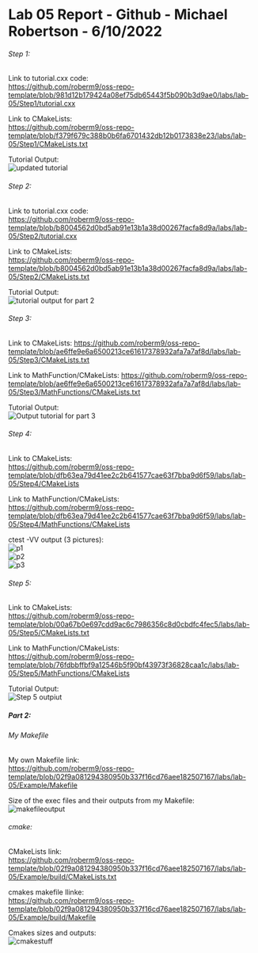 # Lab 05 Report - Github - Michael Robertson - 6/10/2022  

###### Step 1:  
Link to tutorial.cxx code:  
https://github.com/roberm9/oss-repo-template/blob/981d12b179424a08ef75db65443f5b090b3d9ae0/labs/lab-05/Step1/tutorial.cxx  

Link to CMakeLists:  
https://github.com/roberm9/oss-repo-template/blob/f379f679c388b0b6fa6701432db12b0173838e23/labs/lab-05/Step1/CMakeLists.txt  

Tutorial Output:   
![updated tutorial](https://user-images.githubusercontent.com/95317029/174329783-75f95390-5ce7-42a0-8bd7-d3ec41b59ce7.PNG)  

###### Step 2:  
Link to tutorial.cxx code:  
https://github.com/roberm9/oss-repo-template/blob/b8004562d0bd5ab91e13b1a38d00267facfa8d9a/labs/lab-05/Step2/tutorial.cxx  

Link to CMakeLists:  
https://github.com/roberm9/oss-repo-template/blob/b8004562d0bd5ab91e13b1a38d00267facfa8d9a/labs/lab-05/Step2/CMakeLists.txt  

Tutorial Output:  
![tutorial output for part 2](https://user-images.githubusercontent.com/95317029/174336689-07709b78-f7fe-4e6f-854a-f56820808efc.PNG)  


###### Step 3:  
Link to CMakeLists:
https://github.com/roberm9/oss-repo-template/blob/ae6ffe9e6a6500213ce61617378932afa7a7af8d/labs/lab-05/Step3/CMakeLists.txt  

Link to MathFunction/CMakeLists:
https://github.com/roberm9/oss-repo-template/blob/ae6ffe9e6a6500213ce61617378932afa7a7af8d/labs/lab-05/Step3/MathFunctions/CMakeLists.txt  

Tutorial Output:  
![Output tutorial for part 3](https://user-images.githubusercontent.com/95317029/174338960-23902969-1844-492f-b433-e50888766667.PNG)  


###### Step 4:  
Link to CMakeLists:  
https://github.com/roberm9/oss-repo-template/blob/dfb63ea79d41ee2c2b641577cae63f7bba9d6f59/labs/lab-05/Step4/CMakeLists    

Link to MathFunction/CMakeLists:  
https://github.com/roberm9/oss-repo-template/blob/dfb63ea79d41ee2c2b641577cae63f7bba9d6f59/labs/lab-05/Step4/MathFunctions/CMakeLists  

ctest -VV output (3 pictures):  
![p1](https://user-images.githubusercontent.com/95317029/174510130-6a740fc6-6c8a-44df-a8fd-72f32ceafed2.PNG)  
![p2](https://user-images.githubusercontent.com/95317029/174510150-a61c836a-81a6-4498-ba9c-330a8b0080d7.PNG)  
![p3](https://user-images.githubusercontent.com/95317029/174510158-f2cfa4f9-f17b-402f-a851-13100fcd1e7b.PNG)  


###### Step 5:  
Link to CMakeLists:  
https://github.com/roberm9/oss-repo-template/blob/00a67b0e697cdd9ac6c7986356c8d0cbdfc4fec5/labs/lab-05/Step5/CMakeLists.txt

Link to MathFunction/CMakeLists:  
https://github.com/roberm9/oss-repo-template/blob/76fdbbffbf9a12546b5f90bf43973f36828caa1c/labs/lab-05/Step5/MathFunctions/CMakeLists  

Tutorial Output:  
![Step 5 outpiut](https://user-images.githubusercontent.com/95317029/174511113-f1367859-309d-4723-9206-d1fb4e0488b9.PNG)  



##### Part 2:  
###### My Makefile  
My own Makefile link:  
https://github.com/roberm9/oss-repo-template/blob/02f9a081294380950b337f16cd76aee182507167/labs/lab-05/Example/Makefile  

Size of the exec files and their outputs from my Makefile:  
![makefileoutput](https://user-images.githubusercontent.com/95317029/174520370-d309255a-bc29-4cf6-a21b-7b9f901c71b1.PNG)  

###### cmake:  
CMakeLists link:  
https://github.com/roberm9/oss-repo-template/blob/02f9a081294380950b337f16cd76aee182507167/labs/lab-05/Example/build/CMakeLists.txt  

cmakes makefile llinke:  
https://github.com/roberm9/oss-repo-template/blob/02f9a081294380950b337f16cd76aee182507167/labs/lab-05/Example/build/Makefile  

Cmakes sizes and outputs:  
![cmakestuff](https://user-images.githubusercontent.com/95317029/174520417-9c61fd8f-2fa6-4931-b6cc-ad63df1799ed.PNG)




